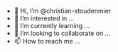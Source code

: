 - 👋 Hi, I’m @christian-stoudenmier
- 👀 I’m interested in ...
- 🌱 I’m currently learning ...
- 💞️ I’m looking to collaborate on ...
- 📫 How to reach me ...

<!---
About Me.........
--->
